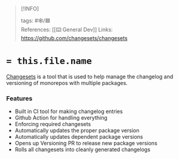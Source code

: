
> [!INFO]
> 
> tags:  #🕸️/🟦   
> References:  [[⌨️ General Dev]] 
> Links: https://github.com/changesets/changesets


# `= this.file.name`

[Changesets](https://github.com/changesets/changesets) is a tool that is used to help manage the changelog and versioning of monorepos with multiple packages.

### Features
- Built in CI tool for making changelog entries
- Github Action for handling everything
- Enforcing required changesets
- Automatically updates the proper package version
- Automatically updates dependent package versions
- Opens up Versioning PR to release new package versions
- Rolls all changesets into cleanly generated changelogs
